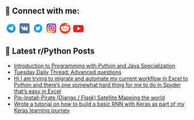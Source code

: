 ## 🔎 Connect with me:
[<img src="https://github.com/bullbesh/bullbesh/blob/main/images/Telegram.png" width="32" height="32" />](https://t.me/bullbesh)
[<img src="https://github.com/bullbesh/bullbesh/blob/main/images/VK.png" width="32" height="32" />](https://vk.com/bullbesh)
[<img src="https://github.com/bullbesh/bullbesh/blob/main/images/Twitter.png" width="32" height="32" />](https://twitter.com/bullbesh1)
[<img src="https://github.com/bullbesh/bullbesh/blob/main/images/Instagram.png" width="32" height="32" />](https://www.instagram.com/bullbesh)
[<img src="https://github.com/bullbesh/bullbesh/blob/main/images/Reddit.png" width="32" height="32" />](https://www.reddit.com/user/bullbesh)
[<img src="https://github.com/bullbesh/bullbesh/blob/main/images/YouTube.png" width="32" height="32" />](https://www.youtube.com/channel/UCtfjRs6uzgq5mfm8S06WTcg)

## 📕 Latest r/Python Posts
<!-- BLOG-POST-LIST:START -->
- [Introduction to Programming with Python and Java Specialization](https://www.reddit.com/r/Python/comments/zkg7z7/introduction_to_programming_with_python_and_java/)
- [Tuesday Daily Thread: Advanced questions](https://www.reddit.com/r/Python/comments/zkg6xf/tuesday_daily_thread_advanced_questions/)
- [Hi I am trying to migrate and automate my current workflow in Excel to Python and there’s one somewhat hard thing for me to do in Spyder that’s easy in Excel](https://www.reddit.com/r/Python/comments/zkfv6l/hi_i_am_trying_to_migrate_and_automate_my_current/)
- [Pip-Install-Pirate &lpar;Django / Flask&rpar; Satellite Mapping the world](https://www.reddit.com/r/Python/comments/zkc4td/pipinstallpirate_django_flask_satellite_mapping/)
- [Wrote a tutorial on how to build a basic RNN with Keras as part of my Keras learning journey](https://www.reddit.com/r/Python/comments/zk828v/wrote_a_tutorial_on_how_to_build_a_basic_rnn_with/)
<!-- BLOG-POST-LIST:END -->
